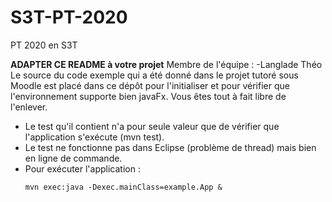 # S3T-PT-2020
PT 2020 en S3T

__ADAPTER CE README à votre projet__
Membre de l'équipe : 
-Langlade Théo
Le source du code exemple qui a été donné dans le projet tutoré sous Moodle est placé dans ce dépôt pour l'initialiser et pour vérifier que l'environnement supporte bien javaFx. Vous êtes tout à fait libre de l'enlever.
  * Le test qu'il contient n'a pour seule valeur que de vérifier que l'application s'exécute (mvn test).
  * Le test ne fonctionne pas dans Eclipse (problème de thread) mais bien en ligne de commande.
  * Pour exécuter l'application : 
    ```shell
    mvn exec:java -Dexec.mainClass=example.App &
 
